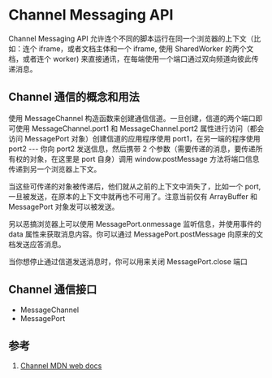 # Channel Messaging API

Channel Messaging API 允许连个不同的脚本运行在同一个浏览器的上下文（比如：连个 iframe，或者文档主体和一个 iframe, 使用 SharedWorker 的两个文档，或者连个 worker) 来直接通讯，在每端使用一个端口通过双向频道向彼此传递消息。

## Channel 通信的概念和用法


使用 MessageChannel 构造函数来创建通信信道。一旦创建，信道的两个端口即可使用 MessageChannel.port1 和 MessageChannel.port2 属性进行访问（都会访问 MessagePort 对象）创建信道的应用程序使用 port1，在另一端的程序使用 port2 --- 你向 port2 发送信息，然后携带 2 个参数（需要传递的消息，要传递所有权的对象，在这里是 port 自身）调用 window.postMessage 方法将端口信息传递到另一个浏览器上下文。

当这些可传递的对象被传递后，他们就从之前的上下文中消失了，比如一个 port, 一旦被发送，在原本的上下文中就再也不可用了。注意当前仅有 ArrayBuffer 和 MessagePort 对象发可以被发送。

另以恶搞浏览器上可以使用 MessagePort.onmessage 监听信息，并使用事件的 data 属性来获取消息内容。你可以通过 MessagePort.postMessage 向原来的文档发送应答消息。

当你想停止通过信道发送消息时，你可以用来关闭 MessagePort.close 端口

## Channel 通信接口

- MessageChannel
- MessagePort

## 参考

1. [Channel MDN web docs](https://developer.mozilla.org/zh-CN/docs/Web/API/Channel_Messaging_API)

